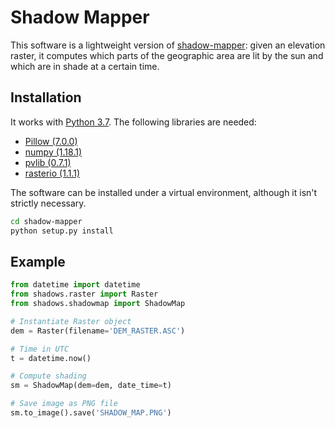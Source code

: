 
# Shadow Mapper

This software is a lightweight version of [shadow-mapper](https://github.com/perliedman/shadow-mapper): given an elevation raster, it computes which parts of the geographic area are lit by the sun and which are in shade at a certain time.


## Installation

It works with [Python 3.7](https://www.python.org/). The following libraries are needed:

* [Pillow (7.0.0)](https://python-pillow.org/)
* [numpy (1.18.1)](https://numpy.org/)
* [pvlib (0.7.1)](https://pvlib-python.readthedocs.io/)
* [rasterio (1.1.1)](https://rasterio.readthedocs.io/)

The software can be installed under a virtual environment, although it isn't strictly necessary.

```sh
cd shadow-mapper
python setup.py install
```

## Example

```python
from datetime import datetime
from shadows.raster import Raster
from shadows.shadowmap import ShadowMap

# Instantiate Raster object
dem = Raster(filename='DEM_RASTER.ASC')

# Time in UTC
t = datetime.now()

# Compute shading
sm = ShadowMap(dem=dem, date_time=t)

# Save image as PNG file
sm.to_image().save('SHADOW_MAP.PNG')

```
